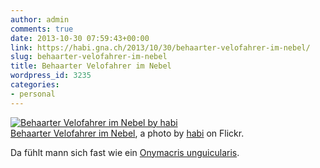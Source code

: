 ```yaml
---
author: admin
comments: true
date: 2013-10-30 07:59:43+00:00
link: https://habi.gna.ch/2013/10/30/behaarter-velofahrer-im-nebel/
slug: behaarter-velofahrer-im-nebel
title: Behaarter Velofahrer im Nebel
wordpress_id: 3235
categories:
- personal
---
```


[![Behaarter Velofahrer im Nebel by habi](https://static.flickr.com/2893/10570517613_695fd59ba5.jpg)](https://www.flickr.com/photos/habi/10570517613/)  
[Behaarter Velofahrer im Nebel](https://www.flickr.com/photos/habi/10570517613/), a photo by [habi](https://www.flickr.com/photos/habi/) on Flickr.

Da fühlt mann sich fast wie ein [Onymacris unguicularis](https://de.wikipedia.org/wiki/Nebeltrinker-K%c3%a4fer).
